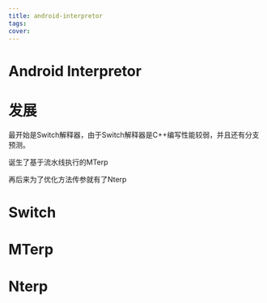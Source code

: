 ```yaml
---
title: android-interpretor
tags:
cover:
---
```




# Android Interpretor



# 发展

最开始是Switch解释器，由于Switch解释器是C++编写性能较弱，并且还有分支预测。

诞生了基于流水线执行的MTerp

再后来为了优化方法传参就有了Nterp



# Switch



# MTerp



# Nterp

